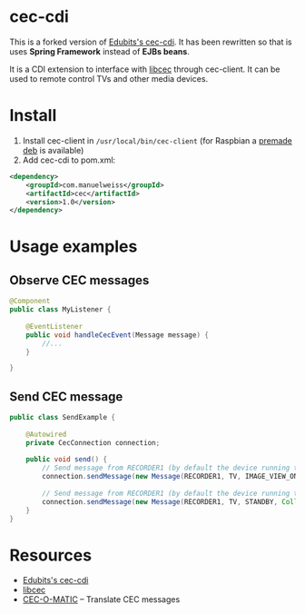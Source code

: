 # cec-cdi

This is a forked version of [Edubits's cec-cdi](https://github.com/Edubits/cec-cdi/).
It has been rewritten so that is uses **Spring Framework** instead of **EJBs beans**. 

It is a CDI extension to interface with [libcec](https://github.com/Pulse-Eight/libcec) 
through cec-client. It can be used to remote control TVs and other media devices.

# Install
1. Install cec-client in `/usr/local/bin/cec-client` (for Raspbian a 
[premade deb](https://drgeoffathome.wordpress.com/2015/08/09/a-premade-libcec-deb/) is available)
2. Add cec-cdi to pom.xml:
```xml
<dependency>
    <groupId>com.manuelweiss</groupId>
    <artifactId>cec</artifactId>
    <version>1.0</version>
</dependency>
```

# Usage examples

## Observe CEC messages
```java
@Component
public class MyListener {
  
    @EventListener
    public void handleCecEvent(Message message) {
        //... 
    }

}
```

## Send CEC message
```java
public class SendExample {
    
    @Autowired
    private CecConnection connection;
    
    public void send() {
        // Send message from RECORDER1 (by default the device running this code) to the TV to turn on
        connection.sendMessage(new Message(RECORDER1, TV, IMAGE_VIEW_ON, Collections.emptyList(), ""));
        
        // Send message from RECORDER1 (by default the device running this code) to the TV to turn off
        connection.sendMessage(new Message(RECORDER1, TV, STANDBY, Collections.emptyList(), ""));
	}
}
```

# Resources

- [Edubits's cec-cdi](https://github.com/Edubits/cec-cdi/)
- [libcec](https://github.com/Pulse-Eight/libcec)
- [CEC-O-MATIC](http://www.cec-o-matic.com) – Translate CEC messages